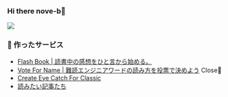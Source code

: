 ### Hi there nove-b👋

![](https://github-profile-summary-cards.vercel.app/api/cards/profile-details?username=nove-b&theme=github)

### 🚀 作ったサービス
- [ Flash Book | 読書中の感想をひと言から始める。](https://flashbook.app)
- [Vote For Name | 難読エンジニアワードの読み方を投票で決めよう](https://vote-for-name.vercel.app/) Close🧱
- [Create Eye Catch For Classic](https://wordpress.org/plugins/create-eye-catch-for-classic/)
- [読みたい記事たち](https://nove-b.github.io/feed/)

